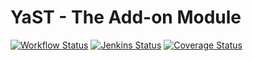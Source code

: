 # YaST - The Add-on Module #

[![Workflow Status](https://github.com/yast/yast-add-on/workflows/CI/badge.svg?branch=master)](
https://github.com/yast/yast-add-on/actions?query=branch%3Amaster)
[![Jenkins Status](https://ci.opensuse.org/buildStatus/icon?job=yast-yast-add-on-master)](
https://ci.opensuse.org/view/Yast/job/yast-yast-add-on-master/)
[![Coverage Status](https://coveralls.io/repos/github/yast/yast-add-on/badge.svg?branch=master)](https://coveralls.io/github/yast/yast-add-on?branch=master)
